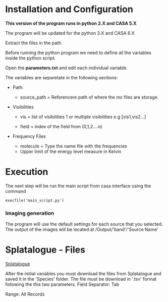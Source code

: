 

# Installation and Configuration 

**This version of the program runs in python 2.X and CASA 5.X**

The program will be updated for the python 3.X and CASA 6.X

Extract the files in the path. 

Before running the python program we need to define all the variables inside the python script. 

Open the **parameters.txt** and edit each individual variable.

The variables are separetate in the following sections: 

* Path:
  - source_path = Referencere path of where the *ms* files are storage.
 
* Visibilities

  - vis = list of visibilities 1 or multiple visibilities e.g [vis1,vis2...] 
  
  - field =  index of the field from (0,1,2....n)
   
* Frequency Files
    - molecule = Type the name file with the frequencies
    - Upper limit of the energy level measure in Kelvin 
 

# Execution

The next step will be run the main script from casa interface using the command

```
execfile('main_script.py')
```

### Imaging generation

The program will use the default  settings for each source that you selected. The output of the images will be located at /Output/'band'/'Source Name'


# Splatalogue - Files
[Splatalogue](https://www.cv.nrao.edu/php/splat/index.php)

After the initial variables you must download the files from Splatalogue and saved it in the 'Species' folder. The file must be download in '.tsv' format following the this two parameters. 
Field Separator: Tab

Range: All Records
